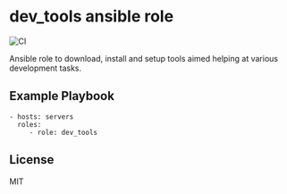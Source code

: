 dev_tools ansible role
======================

![CI](https://github.com/baztian/ansible-dev-tools/workflows/CI/badge.svg)

Ansible role to download, install and setup tools aimed helping at various development tasks.

Example Playbook
----------------

    - hosts: servers
      roles:
         - role: dev_tools

License
-------

MIT
